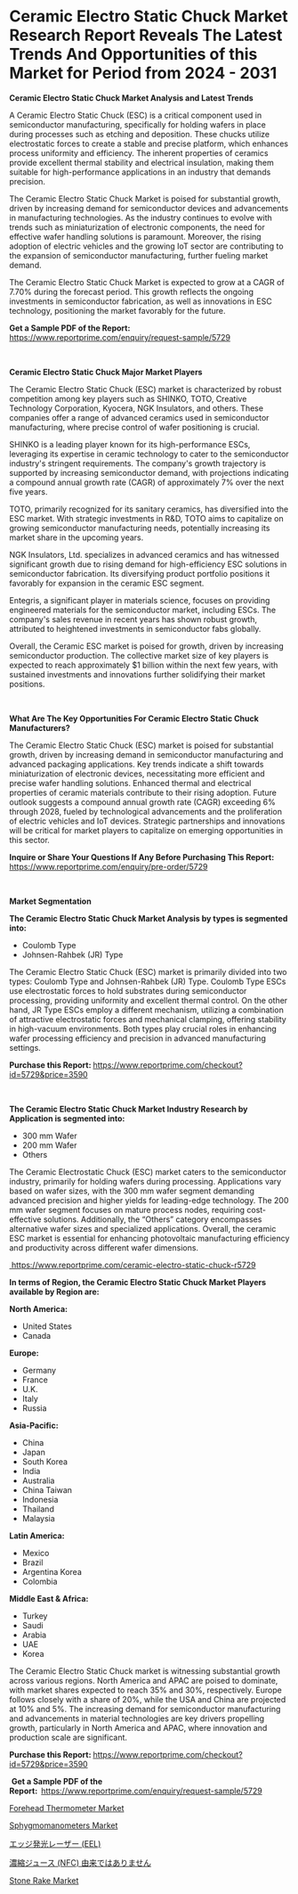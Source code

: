 <p><h1>Ceramic Electro Static Chuck Market Research Report Reveals The Latest Trends And Opportunities of this Market for Period from 2024 - 2031</h1></p><p><strong>Ceramic Electro Static Chuck Market Analysis and Latest Trends</strong></p>
<p><p>A Ceramic Electro Static Chuck (ESC) is a critical component used in semiconductor manufacturing, specifically for holding wafers in place during processes such as etching and deposition. These chucks utilize electrostatic forces to create a stable and precise platform, which enhances process uniformity and efficiency. The inherent properties of ceramics provide excellent thermal stability and electrical insulation, making them suitable for high-performance applications in an industry that demands precision.</p><p>The Ceramic Electro Static Chuck Market is poised for substantial growth, driven by increasing demand for semiconductor devices and advancements in manufacturing technologies. As the industry continues to evolve with trends such as miniaturization of electronic components, the need for effective wafer handling solutions is paramount. Moreover, the rising adoption of electric vehicles and the growing IoT sector are contributing to the expansion of semiconductor manufacturing, further fueling market demand. </p><p>The Ceramic Electro Static Chuck Market is expected to grow at a CAGR of 7.70% during the forecast period. This growth reflects the ongoing investments in semiconductor fabrication, as well as innovations in ESC technology, positioning the market favorably for the future.</p></p>
<p><strong>Get a Sample PDF of the Report:&nbsp;</strong> <a href="https://www.reportprime.com/enquiry/request-sample/5729">https://www.reportprime.com/enquiry/request-sample/5729</a></p>
<p>&nbsp;</p>
<p><strong>Ceramic Electro Static Chuck Major Market Players</strong></p>
<p><p>The Ceramic Electro Static Chuck (ESC) market is characterized by robust competition among key players such as SHINKO, TOTO, Creative Technology Corporation, Kyocera, NGK Insulators, and others. These companies offer a range of advanced ceramics used in semiconductor manufacturing, where precise control of wafer positioning is crucial.</p><p>SHINKO is a leading player known for its high-performance ESCs, leveraging its expertise in ceramic technology to cater to the semiconductor industry's stringent requirements. The company's growth trajectory is supported by increasing semiconductor demand, with projections indicating a compound annual growth rate (CAGR) of approximately 7% over the next five years. </p><p>TOTO, primarily recognized for its sanitary ceramics, has diversified into the ESC market. With strategic investments in R&D, TOTO aims to capitalize on growing semiconductor manufacturing needs, potentially increasing its market share in the upcoming years.</p><p>NGK Insulators, Ltd. specializes in advanced ceramics and has witnessed significant growth due to rising demand for high-efficiency ESC solutions in semiconductor fabrication. Its diversifying product portfolio positions it favorably for expansion in the ceramic ESC segment.</p><p>Entegris, a significant player in materials science, focuses on providing engineered materials for the semiconductor market, including ESCs. The company's sales revenue in recent years has shown robust growth, attributed to heightened investments in semiconductor fabs globally.</p><p>Overall, the Ceramic ESC market is poised for growth, driven by increasing semiconductor production. The collective market size of key players is expected to reach approximately $1 billion within the next few years, with sustained investments and innovations further solidifying their market positions.</p></p>
<p>&nbsp;</p>
<p><strong>What Are The Key Opportunities For Ceramic Electro Static Chuck Manufacturers?</strong></p>
<p><p>The Ceramic Electro Static Chuck (ESC) market is poised for substantial growth, driven by increasing demand in semiconductor manufacturing and advanced packaging applications. Key trends indicate a shift towards miniaturization of electronic devices, necessitating more efficient and precise wafer handling solutions. Enhanced thermal and electrical properties of ceramic materials contribute to their rising adoption. Future outlook suggests a compound annual growth rate (CAGR) exceeding 6% through 2028, fueled by technological advancements and the proliferation of electric vehicles and IoT devices. Strategic partnerships and innovations will be critical for market players to capitalize on emerging opportunities in this sector.</p></p>
<p><strong>Inquire or Share Your Questions If Any Before Purchasing This Report:</strong> <a href="https://www.reportprime.com/enquiry/pre-order/5729">https://www.reportprime.com/enquiry/pre-order/5729</a></p>
<p>&nbsp;</p>
<p><strong>Market Segmentation</strong></p>
<p><strong>The Ceramic Electro Static Chuck Market Analysis by types is segmented into:</strong></p>
<p><ul><li>Coulomb Type</li><li>Johnsen-Rahbek (JR) Type</li></ul></p>
<p><p>The Ceramic Electro Static Chuck (ESC) market is primarily divided into two types: Coulomb Type and Johnsen-Rahbek (JR) Type. Coulomb Type ESCs use electrostatic forces to hold substrates during semiconductor processing, providing uniformity and excellent thermal control. On the other hand, JR Type ESCs employ a different mechanism, utilizing a combination of attractive electrostatic forces and mechanical clamping, offering stability in high-vacuum environments. Both types play crucial roles in enhancing wafer processing efficiency and precision in advanced manufacturing settings.</p></p>
<p><strong>Purchase this Report:&nbsp;</strong><a href="https://www.reportprime.com/checkout?id=5729&price=3590">https://www.reportprime.com/checkout?id=5729&price=3590</a></p>
<p>&nbsp;</p>
<p><strong>The Ceramic Electro Static Chuck Market Industry Research by Application is segmented into:</strong></p>
<p><ul><li>300 mm Wafer</li><li>200 mm Wafer</li><li>Others</li></ul></p>
<p><p>The Ceramic Electrostatic Chuck (ESC) market caters to the semiconductor industry, primarily for holding wafers during processing. Applications vary based on wafer sizes, with the 300 mm wafer segment demanding advanced precision and higher yields for leading-edge technology. The 200 mm wafer segment focuses on mature process nodes, requiring cost-effective solutions. Additionally, the “Others” category encompasses alternative wafer sizes and specialized applications. Overall, the ceramic ESC market is essential for enhancing photovoltaic manufacturing efficiency and productivity across different wafer dimensions.</p></p>
<p><a href="https://www.reportprime.com/ceramic-electro-static-chuck-r5729">&nbsp;https://www.reportprime.com/ceramic-electro-static-chuck-r5729</a></p>
<p><strong>In terms of Region, the Ceramic Electro Static Chuck Market Players available by Region are:</strong></p>
<p>
    <p> <strong> North America: </strong>
        <ul>
            <li>United States</li>
            <li>Canada</li>
        </ul>
        </p> 
    <p> <strong> Europe: </strong>
        <ul>
            <li>Germany</li>
            <li>France</li>
            <li>U.K.</li>
            <li>Italy</li>
            <li>Russia</li>
        </ul>
        </p> 
    <p> <strong> Asia-Pacific: </strong>
        <ul>
            <li>China</li>
            <li>Japan</li>
            <li>South Korea</li>
            <li>India</li>
            <li>Australia</li>
            <li>China Taiwan</li>
            <li>Indonesia</li>
            <li>Thailand</li>
            <li>Malaysia</li>
        </ul>
        </p> 
    <p> <strong> Latin America: </strong>
        <ul>
            <li>Mexico</li>
            <li>Brazil</li>
            <li>Argentina Korea</li>
            <li>Colombia</li>
        </ul>
        </p> 
    <p> <strong> Middle East & Africa: </strong>
        <ul>
            <li>Turkey</li>
            <li>Saudi</li>
            <li>Arabia</li>
            <li>UAE</li>
            <li>Korea</li>
        </ul>
    </p>
    </p>
<p><p>The Ceramic Electro Static Chuck market is witnessing substantial growth across various regions. North America and APAC are poised to dominate, with market shares expected to reach 35% and 30%, respectively. Europe follows closely with a share of 20%, while the USA and China are projected at 10% and 5%. The increasing demand for semiconductor manufacturing and advancements in material technologies are key drivers propelling growth, particularly in North America and APAC, where innovation and production scale are significant.</p></p>
<p><strong>Purchase this Report: </strong><a href="https://www.reportprime.com/checkout?id=5729&price=3590">https://www.reportprime.com/checkout?id=5729&price=3590</a></p>
<p>&nbsp;<strong>Get a Sample PDF of the Report:&nbsp;&nbsp;</strong><a href="https://www.reportprime.com/enquiry/request-sample/5729">https://www.reportprime.com/enquiry/request-sample/5729</a></p>
<p><strong></strong></p>
<p><p><a href="https://medium.com/@samirmayert67/the-global-forehead-thermometer-market-is-projected-to-experience-an-annual-growth-rate-of-14-9-6697d5e48a68">Forehead Thermometer Market</a></p><p><a href="https://medium.com/@samirmayert67/sphygmomanometers-market-outlook-and-forecast-from-2024-to-2031-8f0061d0cd53">Sphygmomanometers Market</a></p><p><a href="https://medium.com/@efrainhaley_37009/%E3%82%A8%E3%83%83%E3%82%B8%E6%94%BE%E5%87%BA%E3%83%AC%E3%83%BC%E3%82%B6%E3%83%BC-eel-%E5%B8%82%E5%A0%B4%E4%BA%88%E6%B8%AC-%E5%B8%82%E5%A0%B4%E5%8B%95%E5%90%91-%E3%81%8A%E3%82%88%E3%81%B3%E5%BD%B1%E9%9F%BF%E5%88%86%E6%9E%90-2024%E5%B9%B4-2031%E5%B9%B4-fa223966af92">エッジ発光レーザー (EEL)</a></p><p><a href="https://medium.com/@efrainhaley_37009/global-not-from-concentrate-nfc-%E3%82%B8%E3%83%A5%E3%83%BC%E3%82%B9%E5%B8%82%E5%A0%B4%E3%81%AB%E9%96%A2%E3%81%99%E3%82%8B%E6%88%A6%E7%95%A5%E7%9A%84%E5%B8%82%E5%A0%B4%E3%82%A4%E3%83%B3%E3%82%B5%E3%82%A4%E3%83%88-2024%E5%B9%B4-2031%E5%B9%B4-7efa50c525fc">濃縮ジュース (NFC) 由来ではありません</a></p><p><a href="https://www.linkedin.com/pulse/driving-factors-behind-stone-rake-market-trends-applications-a7chf?trackingId=BKusLu7BSnit8VTDJHtUjQ%3D%3D">Stone Rake Market</a></p></p>